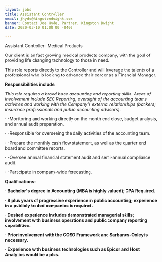 ```yaml
---
layout: jobs
title: Assistant Controller
email: jhyde@kingstondwight.com
banner: Contact Joe Hyde, Partner, Kingston Dwight
date: 2020-03-10 01:00:00 -0400

---
```

Assistant Controller- Medical Products

  
 Our client is an fast growing medical products company, with the goal of providing life changing technology to those in need.

This role reports directly to the Controller and will leverage the talents of a professional who is looking to advance their career as a Financial Manager.

**Responsibilities include:**

_This role requires a broad base accounting and reporting skills. Areas of involvement include SEC Reporting, oversight of the accounting teams activities and working with the Company's external relationships (bankers; insurance professionals and public accounting advisors)._

· -Monitoring and working directly on the month end close, budget analysis, and annual audit preparation.

· -Responsible for overseeing the daily activities of the accounting team.

· -Prepare the monthly cash flow statement, as well as the quarter end board and committee reports.

· -Oversee annual financial statement audit and semi-annual compliance audit.

· -Participate in company-wide forecasting.

**Qualifications:**

· **Bachelor's degree in Accounting (MBA is highly valued); CPA Required.**

· **8 plus years of progressive experience in public accounting; experience in a publicly traded companies is required.**

· **Desired experience includes demonstrated managerial skills; involvement with business operations and public company reporting capabilities.**

· **Prior involvement with the COSO Framework and Sarbanes-Oxley is necessary.**

· **Experience with business technologies such as Epicor and Host Analytics would be a plus.**